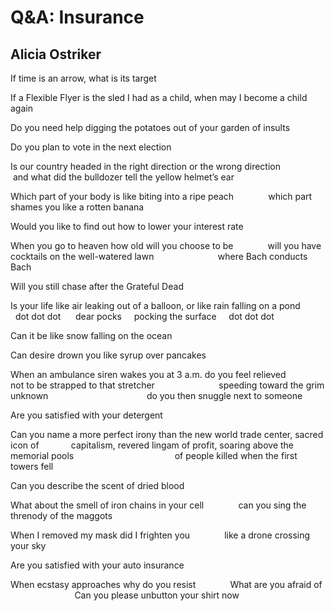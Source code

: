 # Q&A: Insurance
## Alicia Ostriker
If time is an arrow, what is its target

If a Flexible Flyer is the sled I had as a child, when may I become a child
again

Do you need help digging the potatoes out of your garden of insults

Do you plan to vote in the next election

Is our country headed in the right direction or the wrong direction
             and what did the bulldozer tell the yellow helmet’s ear

Which part of your body is like biting into a ripe peach
             which part shames you like a rotten banana

Would you like to find out how to lower your interest rate

When you go to heaven how old will you choose to be
             will you have cocktails on the well-watered lawn
                         where Bach conducts Bach

Will you still chase after the Grateful Dead

Is your life like air leaking out of a balloon, or like rain falling on a pond
            dot dot dot      dear pocks     pocking the surface     dot dot
dot

Can it be like snow falling on the ocean

Can desire drown you like syrup over pancakes

When an ambulance siren wakes you at 3 a.m. do you feel relieved
            not to be strapped to that stretcher
                         speeding toward the grim unknown
                                       do you then snuggle next to someone

Are you satisfied with your detergent

Can you name a more perfect irony than the new world trade center, sacred icon
of
            capitalism, revered lingam of profit, soaring above the  memorial
pools
                                        of people killed when the first towers
fell

Can you describe the scent of dried blood

What about the smell of iron chains in your cell
             can you sing the threnody of the maggots

When I removed my mask did I frighten you
             like a drone crossing your sky

Are you satisfied with your auto insurance

When ecstasy approaches why do you resist
             What are you afraid of
                          Can you please unbutton your shirt now